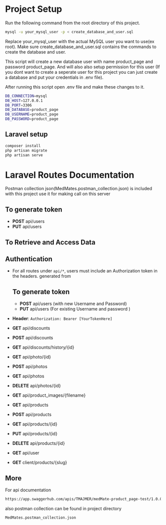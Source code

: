 # Project Setup
Run the following command from the root directory of this project.

```bash
mysql -u your_mysql_user -p < create_database_and_user.sql
```
Replace your_mysql_user with the actual MySQL user you want to use(ex root). Make sure create_database_and_user.sql contains the commands to create the database and user.

This script will create a new database user with name product_page and password product_page. And will also also setup permission for this user (If you dont want to create a seperate user for this project you can just create a database and put your credentials in .env file).

After running this script open .env file and make these changes to it.

```bash
DB_CONNECTION=mysql
DB_HOST=127.0.0.1
DB_PORT=3306
DB_DATABASE=product_page
DB_USERNAME=product_page
DB_PASSWORD=product_page
```
## Laravel setup
```bash
composer install
php artisan migrate
php artisan serve
```

# Laravel Routes Documentation

Postman collection json(MedMates.postman_collection.json) is included with this project use it for making call on this server

## To generate token 
- **POST**   api/users                     
- **PUT**    api/users 


## To Retrieve and Access Data
## Authentication

- For all routes under `api/*`, users must include an Authorization token in the headers. generated from 
    ## To generate token 
    - **POST**   api/users (with new Username and Password)                    
    - **PUT**    api/users (For existing Username and password )

- **Header**: `Authorization: Bearer [YourTokenHere]`

- **GET**    api/discounts                 
- **POST**   api/discounts                 
- **GET**    api/discounts/history/{id}    
- **GET**    api/photo/{id}                
- **POST**   api/photos                    
- **GET**    api/photos                    
- **DELETE** api/photos/{id}               
- **GET**    api/product_images/{filename}
- **GET**    api/products                  
- **POST**   api/products                  
- **GET**    api/products/{id}             
- **PUT**    api/products/{id}             
- **DELETE** api/products/{id}             
- **GET**    api/user                      
                    
- **GET**    client/products/{slug}        
          


## More

For api documentation 
```bash
https://app.swaggerhub.com/apis/TMAJMER/medMate-product_page-test/1.0.0
```

also postman collection can be found in project directory
```bash
MedMates.postman_collection.json
```

